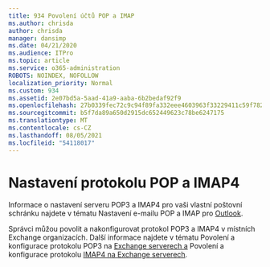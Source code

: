 ```yaml
---
title: 934 Povolení účtů POP a IMAP
ms.author: chrisda
author: chrisda
manager: dansimp
ms.date: 04/21/2020
ms.audience: ITPro
ms.topic: article
ms.service: o365-administration
ROBOTS: NOINDEX, NOFOLLOW
localization_priority: Normal
ms.custom: 934
ms.assetid: 2e07bd5a-5aad-41a9-aaba-6b2bedaf92f9
ms.openlocfilehash: 27b0339fec72c9c94f89fa332eee4603963f33229411c59f78282b24e0c7f586
ms.sourcegitcommit: b5f7da89a650d2915dc652449623c78be6247175
ms.translationtype: MT
ms.contentlocale: cs-CZ
ms.lasthandoff: 08/05/2021
ms.locfileid: "54118017"
---
```

# <a name="pop-and-imap4-settings"></a>Nastavení protokolu POP a IMAP4

Informace o nastavení serveru POP3 a IMAP4 pro vaši vlastní poštovní schránku najdete v tématu Nastavení e-mailu POP a IMAP pro [Outlook](https://support.office.com/article/8361e398-8af4-4e97-b147-6c6c4ac95353.aspx).

Správci můžou povolit a nakonfigurovat protokol POP3 a IMAP4 v místních Exchange organizacích. Další informace najdete v tématu Povolení a konfigurace protokolu POP3 na [Exchange serverech a](https://technet.microsoft.com/library/bb124934.aspx) Povolení a konfigurace protokolu [IMAP4 na Exchange serverech](https://technet.microsoft.com/library/bb124489.aspx).
